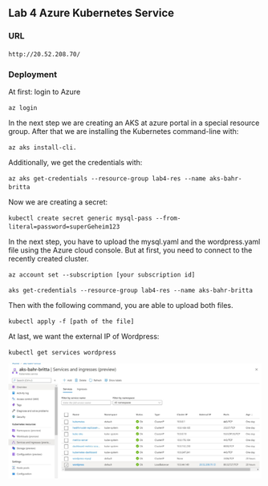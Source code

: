 ## Lab 4 Azure Kubernetes Service

### URL

`http://20.52.208.70/`

### Deployment 

At first: login to Azure

`az login`

In the next step we are creating an AKS at azure portal in a special resource group. After that we are installing the Kubernetes command-line with: 

`az aks install-cli.`

Additionally, we get the credentials with: 

`az aks get-credentials --resource-group lab4-res --name aks-bahr-britta`

Now we are creating a secret:

`kubectl create secret generic mysql-pass --from-literal=password=superGeheim123`

In the next step, you have to upload the mysql.yaml and the wordpress.yaml file using the Azure cloud console. But at first, you need to connect to the recently created cluster.

`az account set --subscription [your subscription id]`

`aks get-credentials --resource-group lab4-res --name aks-bahr-britta`

Then with the following command, you are able to upload both files.

`kubectl apply -f [path of the file]`

At last, we want the external IP of Wordpress:

`kubectl get services wordpress`

 ![aks cluster](cluster.JPG)
